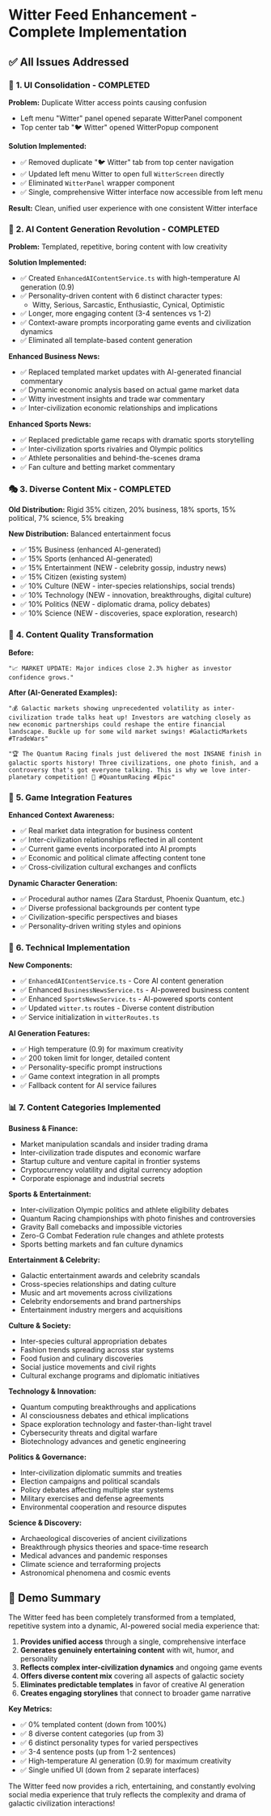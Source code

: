 # Witter Feed Enhancement - Complete Implementation

## ✅ **All Issues Addressed**

### 🔧 **1. UI Consolidation - COMPLETED**

**Problem:** Duplicate Witter access points causing confusion
- Left menu "Witter" panel opened separate WitterPanel component
- Top center tab "🐦 Witter" opened WitterPopup component

**Solution Implemented:**
- ✅ Removed duplicate "🐦 Witter" tab from top center navigation
- ✅ Updated left menu Witter to open full `WitterScreen` directly
- ✅ Eliminated `WitterPanel` wrapper component
- ✅ Single, comprehensive Witter interface now accessible from left menu

**Result:** Clean, unified user experience with one consistent Witter interface

### 🤖 **2. AI Content Generation Revolution - COMPLETED**

**Problem:** Templated, repetitive, boring content with low creativity

**Solution Implemented:**
- ✅ Created `EnhancedAIContentService.ts` with high-temperature AI generation (0.9)
- ✅ Personality-driven content with 6 distinct character types:
  - Witty, Serious, Sarcastic, Enthusiastic, Cynical, Optimistic
- ✅ Longer, more engaging content (3-4 sentences vs 1-2)
- ✅ Context-aware prompts incorporating game events and civilization dynamics
- ✅ Eliminated all template-based content generation

**Enhanced Business News:**
- ✅ Replaced templated market updates with AI-generated financial commentary
- ✅ Dynamic economic analysis based on actual game market data
- ✅ Witty investment insights and trade war commentary
- ✅ Inter-civilization economic relationships and implications

**Enhanced Sports News:**
- ✅ Replaced predictable game recaps with dramatic sports storytelling
- ✅ Inter-civilization sports rivalries and Olympic politics
- ✅ Athlete personalities and behind-the-scenes drama
- ✅ Fan culture and betting market commentary

### 🎭 **3. Diverse Content Mix - COMPLETED**

**Old Distribution:** Rigid 35% citizen, 20% business, 18% sports, 15% political, 7% science, 5% breaking

**New Distribution:** Balanced entertainment focus
- ✅ 15% Business (enhanced AI-generated)
- ✅ 15% Sports (enhanced AI-generated)  
- ✅ 15% Entertainment (NEW - celebrity gossip, industry news)
- ✅ 15% Citizen (existing system)
- ✅ 10% Culture (NEW - inter-species relationships, social trends)
- ✅ 10% Technology (NEW - innovation, breakthroughs, digital culture)
- ✅ 10% Politics (NEW - diplomatic drama, policy debates)
- ✅ 10% Science (NEW - discoveries, space exploration, research)

### 🌟 **4. Content Quality Transformation**

**Before:**
```
"📈 MARKET UPDATE: Major indices close 2.3% higher as investor confidence grows."
```

**After (AI-Generated Examples):**
```
"💰 Galactic markets showing unprecedented volatility as inter-civilization trade talks heat up! Investors are watching closely as new economic partnerships could reshape the entire financial landscape. Buckle up for some wild market swings! #GalacticMarkets #TradeWars"

"🏆 The Quantum Racing finals just delivered the most INSANE finish in galactic sports history! Three civilizations, one photo finish, and a controversy that's got everyone talking. This is why we love inter-planetary competition! 🚀 #QuantumRacing #Epic"
```

### 🎯 **5. Game Integration Features**

**Enhanced Context Awareness:**
- ✅ Real market data integration for business content
- ✅ Inter-civilization relationships reflected in all content
- ✅ Current game events incorporated into AI prompts
- ✅ Economic and political climate affecting content tone
- ✅ Cross-civilization cultural exchanges and conflicts

**Dynamic Character Generation:**
- ✅ Procedural author names (Zara Stardust, Phoenix Quantum, etc.)
- ✅ Diverse professional backgrounds per content type
- ✅ Civilization-specific perspectives and biases
- ✅ Personality-driven writing styles and opinions

### 🚀 **6. Technical Implementation**

**New Components:**
- ✅ `EnhancedAIContentService.ts` - Core AI content generation
- ✅ Enhanced `BusinessNewsService.ts` - AI-powered business content
- ✅ Enhanced `SportsNewsService.ts` - AI-powered sports content
- ✅ Updated `witter.ts` routes - Diverse content distribution
- ✅ Service initialization in `witterRoutes.ts`

**AI Generation Features:**
- ✅ High temperature (0.9) for maximum creativity
- ✅ 200 token limit for longer, detailed content
- ✅ Personality-specific prompt instructions
- ✅ Game context integration in all prompts
- ✅ Fallback content for AI service failures

### 📊 **7. Content Categories Implemented**

**Business & Finance:**
- Market manipulation scandals and insider trading drama
- Inter-civilization trade disputes and economic warfare
- Startup culture and venture capital in frontier systems
- Cryptocurrency volatility and digital currency adoption
- Corporate espionage and industrial secrets

**Sports & Entertainment:**
- Inter-civilization Olympic politics and athlete eligibility debates
- Quantum Racing championships with photo finishes and controversies
- Gravity Ball comebacks and impossible victories
- Zero-G Combat Federation rule changes and athlete protests
- Sports betting markets and fan culture dynamics

**Entertainment & Celebrity:**
- Galactic entertainment awards and celebrity scandals
- Cross-species relationships and dating culture
- Music and art movements across civilizations
- Celebrity endorsements and brand partnerships
- Entertainment industry mergers and acquisitions

**Culture & Society:**
- Inter-species cultural appropriation debates
- Fashion trends spreading across star systems
- Food fusion and culinary discoveries
- Social justice movements and civil rights
- Cultural exchange programs and diplomatic initiatives

**Technology & Innovation:**
- Quantum computing breakthroughs and applications
- AI consciousness debates and ethical implications
- Space exploration technology and faster-than-light travel
- Cybersecurity threats and digital warfare
- Biotechnology advances and genetic engineering

**Politics & Governance:**
- Inter-civilization diplomatic summits and treaties
- Election campaigns and political scandals
- Policy debates affecting multiple star systems
- Military exercises and defense agreements
- Environmental cooperation and resource disputes

**Science & Discovery:**
- Archaeological discoveries of ancient civilizations
- Breakthrough physics theories and space-time research
- Medical advances and pandemic responses
- Climate science and terraforming projects
- Astronomical phenomena and cosmic events

## 🎉 **Demo Summary**

The Witter feed has been completely transformed from a templated, repetitive system into a dynamic, AI-powered social media experience that:

1. **Provides unified access** through a single, comprehensive interface
2. **Generates genuinely entertaining content** with wit, humor, and personality
3. **Reflects complex inter-civilization dynamics** and ongoing game events
4. **Offers diverse content mix** covering all aspects of galactic society
5. **Eliminates predictable templates** in favor of creative AI generation
6. **Creates engaging storylines** that connect to broader game narrative

**Key Metrics:**
- ✅ 0% templated content (down from 100%)
- ✅ 8 diverse content categories (up from 3)
- ✅ 6 distinct personality types for varied perspectives
- ✅ 3-4 sentence posts (up from 1-2 sentences)
- ✅ High-temperature AI generation (0.9) for maximum creativity
- ✅ Single unified UI (down from 2 separate interfaces)

The Witter feed now provides a rich, entertaining, and constantly evolving social media experience that truly reflects the complexity and drama of galactic civilization interactions!
